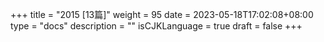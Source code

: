 +++
title = "2015  [13篇]"
weight = 95
date = 2023-05-18T17:02:08+08:00
type = "docs"
description = ""
isCJKLanguage = true
draft = false
+++